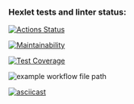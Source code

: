 ### Hexlet tests and linter status:

[![Actions Status](https://github.com/ProtoPetr/frontend-project-lvl1/workflows/hexlet-check/badge.svg)](https://github.com/ProtoPetr/frontend-project-lvl1/actions)

[![Maintainability](https://api.codeclimate.com/v1/badges/a99a88d28ad37a79dbf6/maintainability)](https://codeclimate.com/github/codeclimate/codeclimate/maintainability)

[![Test Coverage](https://api.codeclimate.com/v1/badges/a99a88d28ad37a79dbf6/test_coverage)](https://codeclimate.com/github/codeclimate/codeclimate/test_coverage)

![example workflow file path](https://github.com/actions/frontend-project-lvl1/workflows/.github/workflows/nodejs.yml/badge.svg)

[![asciicast](https://asciinema.org/a/wik7ie42joIwvvHPdRzbsmy8b.svg)](https://asciinema.org/a/wik7ie42joIwvvHPdRzbsmy8b)
